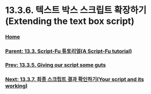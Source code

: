 # 13.3.6. 텍스트 박스 스크립트 확장하기(Extending the text box script)

### [Home](./00-home.md)
### [Parent: 13.3. Script-Fu 튜토리얼(A Script-Fu tutorial)](./13-03-00-a-script-fu-tutorial.md)
### [Prev: 13.3.5. Giving our script some guts](./13-03-05-giving-our-script-some-guts.md)
### [Next: 13.3.7. 최종 스크립트 결과 확인하기(Your script and its working)](./13-03-07-your-script-and-its-working.md)
